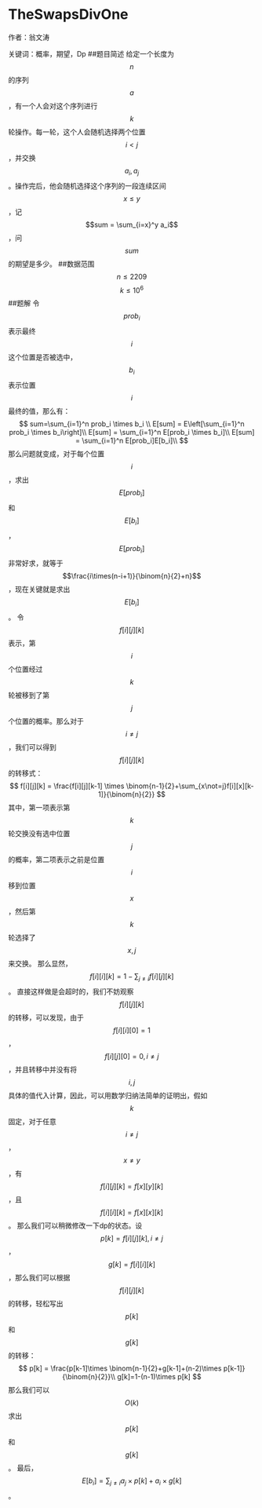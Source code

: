 # TheSwapsDivOne
作者：翁文涛

关键词：概率，期望，Dp
##题目简述
给定一个长度为$$n$$的序列$$a$$，有一个人会对这个序列进行$$k$$轮操作。每一轮，这个人会随机选择两个位置$$i < j$$，并交换$$a_i,a_j$$。操作完后，他会随机选择这个序列的一段连续区间$$x \leq y$$，记$$sum = \sum_{i=x}^y a_i$$，问$$sum$$的期望是多少。
##数据范围
$$n \leq 2209$$
$$k \leq 10^6$$
##题解
令$$prob_i$$表示最终$$i$$这个位置是否被选中，$$b_i$$表示位置$$i$$最终的值，那么有：
$$
sum=\sum_{i=1}^n prob_i \times b_i \\
E[sum] = E\left[\sum_{i=1}^n prob_i \times b_i\right]\\
E[sum] = \sum_{i=1}^n E[prob_i \times b_i]\\
E[sum] = \sum_{i=1}^n E[prob_i]E[b_i]\\
$$
那么问题就变成，对于每个位置$$i$$，求出$$E[prob_i]$$和$$E[b_i]$$，$$E[prob_i]$$非常好求，就等于
$$\frac{i\times(n-i+1)}{\binom{n}{2}+n}$$，现在关键就是求出$$E[b_i]$$。
令$$f[i][j][k]$$表示，第$$i$$个位置经过$$k$$轮被移到了第$$j$$个位置的概率。那么对于$$i \not =j$$，我们可以得到$$f[i][j][k]$$的转移式：
$$
f[i][j][k] = \frac{f[i][j][k-1] \times \binom{n-1}{2}+\sum_{x\not=j}f[i][x][k-1]}{\binom{n}{2}}
$$
其中，第一项表示第$$k$$轮交换没有选中位置$$j$$的概率，第二项表示之前是位置$$i$$移到位置$$x$$，然后第$$k$$轮选择了$$x,j$$来交换。
那么显然，$$f[i][i][k]=1-\sum_{j \not = i} f[i][j][k]$$。
直接这样做是会超时的，我们不妨观察$$f[i][j][k]$$的转移，可以发现，由于$$f[i][i][0]=1$$，$$f[i][j][0]=0,i \not = j$$，并且转移中并没有将$$i,j$$具体的值代入计算，因此，可以用数学归纳法简单的证明出，假如$$k$$固定，对于任意$$i \not = j$$，$$x \not = y$$，有$$f[i][j][k] = f[x][y][k]$$，且$$f[i][i][k] = f[x][x][k]$$。
那么我们可以稍微修改一下dp的状态。设$$p[k]=f[i][j][k],i \not = j$$，$$g[k] = f[i][i][k]$$，那么我们可以根据$$f[i][j][k]$$的转移，轻松写出$$p[k]$$和$$g[k]$$的转移：
$$
p[k] = \frac{p[k-1]\times \binom{n-1}{2}+g[k-1]+(n-2)\times p[k-1]}{\binom{n}{2}}\\
g[k]=1-(n-1)\times p[k]
$$
那么我们可以$$O(k)$$求出$$p[k]$$和$$g[k]$$。
最后，$$E[b_i]=\sum_{j \not = i} a_j \times p[k] + a_i \times g[k]$$。
